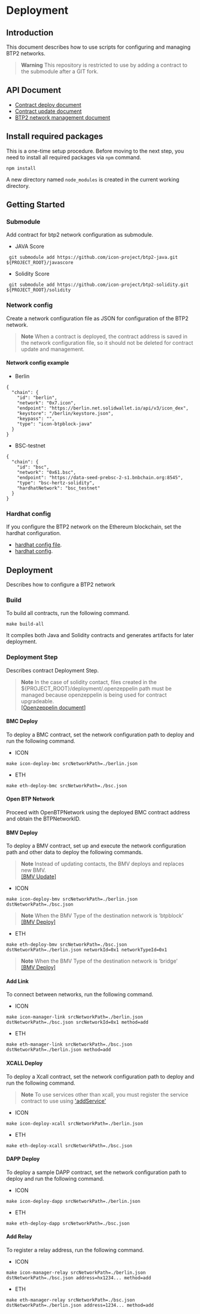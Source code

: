 # Deployment

## Introduction
This document describes how to use scripts for configuring and managing BTP2 networks.

> **Warning**
> This repository is restricted to use by adding a contract to the submodule after a GIT fork.

## API Document
- [Contract deploy document](doc/contract_deploy.md)
- [Contract update document](doc/contract_update.md)
- [BTP2 network management document](doc/network_management.md)


## Install required packages
This is a one-time setup procedure.
Before moving to the next step, you need to install all required packages via `npm` command.

```
npm install
```

A new directory named `node_modules` is created in the current working directory.

## Getting Started

### Submodule
Add contract for btp2 network configuration as submodule. 

* JAVA Score
```
 git submodule add https://github.com/icon-project/btp2-java.git ${PROJECT_ROOT}/javascore
```

* Solidity Score
```
 git submodule add https://github.com/icon-project/btp2-solidity.git ${PROJECT_ROOT}/solidity
```


### Network config
Create a network configuration file as JSON for configuration of the BTP2 network.


> **Note**
> When a contract is deployed, the contract address is saved in the network configuration file, 
> so it should not be deleted for contract update and management.

#### Network config example 
*  Berlin
```
{
  "chain": {
    "id": "berlin",
    "network": "0x7.icon",
    "endpoint": "https://berlin.net.solidwallet.io/api/v3/icon_dex",
    "keystore": "/berlin/keystore.json",
    "keypass": "",
    "type": "icon-btpblock-java"
  }
}
```

* BSC-testnet
```
{
  "chain": {
    "id": "bsc",
    "network": "0x61.bsc",
    "endpoint": "https://data-seed-prebsc-2-s1.bnbchain.org:8545",
    "type": "bsc-hertz-solidity",
    "hardhatNetwork": "bsc_testnet"
  }
}
```


### Hardhat config
If you configure the BTP2 network on the Ethereum blockchain, set the hardhat configuration.
* [hardhat config file](hardhat.config.ts).
* [hardhat config](https://hardhat.org/hardhat-runner/docs/config).



## Deployment
Describes how to configure a BTP2 network

### Build
To build all contracts, run the following command.
```
make build-all
```
It compiles both Java and Solidity contracts and generates artifacts for later deployment.


### Deployment Step
Describes contract Deployment Step.
> **Note**
> In the case of solidity contact, files created in the ${PROJECT_ROOT}/deployment/.openzeppelin path must be
> managed because openzeppelin is being used for contract upgradeable.
> <br/>[[Openzeppelin document]](https://docs.openzeppelin.com/contracts/5.x/)

#### BMC Deploy
To deploy a BMC contract, set the network configuration path to deploy and run the following command.

* ICON
```
make icon-deploy-bmc srcNetworkPath=./berlin.json
```
 
* ETH
```
make eth-deploy-bmc srcNetworkPath=./bsc.json
```
#### Open BTP Network
Proceed with OpenBTPNetwork using the deployed BMC contract address and obtain the BTPNetworkID.

#### BMV Deploy
To deploy a BMV contract, set up and execute the network configuration path and other data to deploy the following commands.

> **Note**
> Instead of updating contacts, the BMV deploys and replaces new BMV.
> <br/>[[BMV Update]](doc/contract_update.md#bmv-update)

* ICON
```
make icon-deploy-bmv srcNetworkPath=./berlin.json dstNetworkPath=./bsc.json
```
> **Note**
> When the BMV Type of the destination network is ‘btpblock’ 
> <br/>[[BMV Deploy]](doc/contract_deploy.md#bmv-deploy)


* ETH
```
make eth-deploy-bmv srcNetworkPath=./bsc.json dstNetworkPath=./berlin.json networkId=0x1 networkTypeId=0x1
```
> **Note**
> When the BMV Type of the destination network is ‘bridge’
> <br/>[[BMV Deploy]](doc/contract_deploy.md#bmv-deploy)

#### Add Link
To connect between networks, run the following command.
* ICON
```
make icon-manager-link srcNetworkPath=./berlin.json dstNetworkPath=./bsc.json srcNetworkId=0x1 method=add
```

* ETH
```
make eth-manager-link srcNetworkPath=./bsc.json dstNetworkPath=./berlin.json method=add
```


#### XCALL Deploy
To deploy a Xcall contract, set the network configuration path to deploy and run the following command.

> **Note**
> To use services other than xcall, you must register the service contract to use using ['addService'](doc/network_management.md#add-services) 

* ICON
```
make icon-deploy-xcall srcNetworkPath=./berlin.json
```

* ETH
```
make eth-deploy-xcall srcNetworkPath=./bsc.json
```

#### DAPP Deploy
To deploy a sample DAPP contract, set the network configuration path to deploy and run the following command.

* ICON
```
make icon-deploy-dapp srcNetworkPath=./berlin.json
```

* ETH
```
make eth-deploy-dapp srcNetworkPath=./bsc.json
```

#### Add Relay
To register a relay address, run the following command.
* ICON
```
make icon-manager-relay srcNetworkPath=./berlin.json dstNetworkPath=./bsc.json address=hx1234... method=add
```

* ETH
```
make eth-manager-relay srcNetworkPath=./bsc.json dstNetworkPath=./berlin.json address=1234... method=add
```
